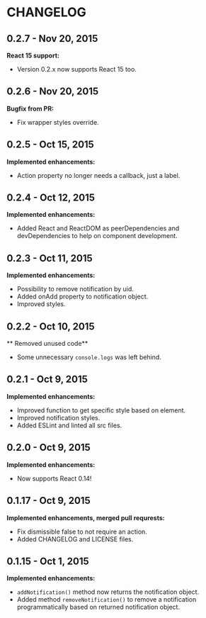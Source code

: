 # CHANGELOG

## 0.2.7 - Nov 20, 2015

**React 15 support:**

* Version 0.2.x now supports React 15 too.


## 0.2.6 - Nov 20, 2015

**Bugfix from PR:**

* Fix wrapper styles override.


## 0.2.5 - Oct 15, 2015

**Implemented enhancements:**

* Action property no longer needs a callback, just a label.

## 0.2.4 - Oct 12, 2015

**Implemented enhancements:**

* Added React and ReactDOM as peerDependencies and devDependencies to help on component development.

## 0.2.3 - Oct 11, 2015

**Implemented enhancements:**

* Possibility to remove notification by uid.
* Added onAdd property to notification object.
* Improved styles.

## 0.2.2 - Oct 10, 2015

** Removed unused code**

* Some unnecessary `console.logs` was left behind.

## 0.2.1 - Oct 9, 2015

**Implemented enhancements:**

* Improved function to get specific style based on element.
* Improved notification styles.
* Added ESLint and linted all src files.

## 0.2.0 - Oct 9, 2015

**Implemented enhancements:**

* Now supports React 0.14!

## 0.1.17 - Oct 9, 2015

**Implemented enhancements, merged pull requrests:**

* Fix dismissible false to not require an action.
* Added CHANGELOG and LICENSE files.

## 0.1.15 - Oct 1, 2015

**Implemented enhancements:**

* `addNotification()` method now returns the notification object.
* Added method `removeNotification()` to remove a notification programmatically based on returned notification object.
